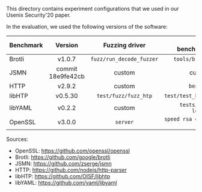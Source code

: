This directory contains experiment configurations that we used in our Usenix Security'20 paper.

In the evaluation, we used the following versions of the software:

| Benchmark        | Version           | Fuzzing driver  | Perf. benchmark |
| ------------- |:-------------:|:-----:| ----:|
| Brotli | v1.0.7   | `fuzz/run_decode_fuzzer` | `tools/brotli` |
| JSMN | commit 18e9fe42cb | custom | custom |
| HTTP | v2.9.2     | custom | `bench.c` |
| libHTP | v0.5.30  | `test/fuzz/fuzz_htp` | `test/test_bench` |
| libYAML | v0.2.2  | custom | `tests/run-loader` |
| OpenSSL | v3.0.0  | `server` | `speed rsa ecdsa dsa` |

Sources:
* OpenSSL: https://github.com/openssl/openssl
* Brotli: https://github.com/google/brotli
* JSMN: https://github.com/zserge/jsmn
* HTTP: https://github.com/nodejs/http-parser
* libHTP: https://github.com/OISF/libhtp
* libYAML: https://github.com/yaml/libyaml
